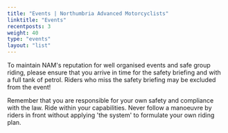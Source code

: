 ```yaml
---
title: "Events | Northumbria Advanced Motorcyclists"
linktitle: "Events"
recentposts: 3
weight: 40
type: "events"
layout: "list"
---
```


To maintain NAM's reputation for well organised events and safe group riding, please ensure that you arrive in time for the safety briefing and with a full tank of petrol. Riders who miss the safety briefing may be excluded from the event!

Remember that you are responsible for your own safety and compliance with the law. Ride within your capabilities. Never follow a manoeuvre by riders in front without applying 'the system' to formulate your own riding plan. 



